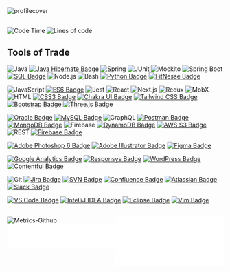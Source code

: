 <img src="https://julialab.s3.eu-north-1.amazonaws.com/ReadmeCover_1.png" alt="profilecover">

##

 <!--START_SECTION:waka-->
![Code Time](http://img.shields.io/badge/Code%20Time-712%20hrs%2018%20mins-6200EE)
![Lines of code](https://img.shields.io/badge/From%20Hello%20World%20I%27ve%20Written-135.0%20thousand%20lines%20of%20code-6200EE)

<!--END_SECTION:waka-->

## Tools of Trade

![Java](https://img.shields.io/badge/-Java-007396?style=flat-square&logo=java&logoColor=white)
[![Java Hibernate Badge](https://img.shields.io/badge/-Java_Hibernate-59666C?style=flat-square&logo=hibernate&logoColor=white)](https://hibernate.org/)
![Spring](https://img.shields.io/badge/-Spring-6DB33F?style=flat-square&logo=spring&logoColor=white)
![JUnit](https://img.shields.io/badge/-JUnit-25A162?style=flat-square&logo=junit5&logoColor=white)
![Mockito](https://img.shields.io/badge/-Mockito-EE7733?style=flat-square&logo=mockito&logoColor=white)
![Spring Boot](https://img.shields.io/badge/-Spring_Boot-6DB33F?style=flat-square&logo=spring-boot&logoColor=white)
[![SQL Badge](https://img.shields.io/badge/-SQL-4479A1?style=flat-square&logo=sql&logoColor=white)](https://en.wikipedia.org/wiki/SQL)
![Node.js](https://img.shields.io/badge/-Node.js-339933?style=flat-square&logo=node.js&logoColor=white)
![Bash](https://img.shields.io/badge/-Bash-4EAA25?style=flat-square&logo=gnu-bash&logoColor=white)
[![Python Badge](https://img.shields.io/badge/-Python-3776AB?style=flat-square&logo=python&logoColor=white)](https://www.python.org/)
[![FitNesse Badge](https://img.shields.io/badge/-FitNesse-00AA00?style=flat-square&logo=fitnesse&logoColor=white)](http://fitnesse.org/)


![JavaScript](https://img.shields.io/badge/-JavaScript-F7DF1E?style=flat-square&logo=javascript&logoColor=black)
[![ES6 Badge](https://img.shields.io/badge/-ES6-F7DF1E?style=flat-square&logo=javascript&logoColor=black)](https://developer.mozilla.org/en-US/docs/Web/JavaScript)
![Jest](https://img.shields.io/badge/-Jest-C21325?style=flat-square&logo=jest&logoColor=white)
![React](https://img.shields.io/badge/-React-61DAFB?style=flat-square&logo=react&logoColor=white)
![Next.js](https://img.shields.io/badge/-Next.js-000000?style=flat-square&logo=next.js&logoColor=white)
![Redux](https://img.shields.io/badge/-Redux-764ABC?style=flat-square&logo=redux&logoColor=white)
![MobX](https://img.shields.io/badge/-MobX-FF9955?style=flat-square&logo=mobx&logoColor=white)
![HTML](https://img.shields.io/badge/-HTML-E34F26?style=flat-square&logo=html5&logoColor=white)
[![CSS3 Badge](https://img.shields.io/badge/-CSS3-1572B6?style=flat-square&logo=css3&logoColor=white)](https://developer.mozilla.org/en-US/docs/Web/CSS)
[![Chakra UI Badge](https://img.shields.io/badge/-Chakra_UI-319795?style=flat-square&logo=chakra-ui&logoColor=white)](https://chakra-ui.com/)
[![Tailwind CSS Badge](https://img.shields.io/badge/-Tailwind_CSS-38B2AC?style=flat-square&logo=tailwind-css&logoColor=white)](https://tailwindcss.com/)
[![Bootstrap Badge](https://img.shields.io/badge/-Bootstrap-7952B3?style=flat-square&logo=bootstrap&logoColor=white)](https://getbootstrap.com/)
[![Three.js Badge](https://img.shields.io/badge/-Three.js-black?style=flat-square&logo=three.js&logoColor=white)](https://threejs.org/)

[![Oracle Badge](https://img.shields.io/badge/-Oracle-F80000?style=flat-square&logo=oracle&logoColor=white)](https://www.oracle.com/)
[![MySQL Badge](https://img.shields.io/badge/-MySQL-4479A1?style=flat-square&logo=mysql&logoColor=white)](https://www.mysql.com/)
![GraphQL](https://img.shields.io/badge/-GraphQL-E10098?style=flat-square&logo=graphql&logoColor=white)
[![Postman Badge](https://img.shields.io/badge/-Postman-FF6C37?style=flat-square&logo=postman&logoColor=white)](https://www.postman.com/)
[![MongoDB Badge](https://img.shields.io/badge/-MongoDB-47A248?style=flat-square&logo=mongodb&logoColor=white)](https://www.mongodb.com/)
![Firebase](https://img.shields.io/badge/Firebase-292529?style=flat-square&logo=firebase)
[![DynamoDB Badge](https://img.shields.io/badge/-DynamoDB-4053D6?style=flat-square&logo=amazon-dynamodb&logoColor=white)](https://aws.amazon.com/dynamodb/)
[![AWS S3 Badge](https://img.shields.io/badge/-AWS_S3-569A31?style=flat-square&logo=amazon-s3&logoColor=white)](https://aws.amazon.com/s3/)
![REST](https://img.shields.io/badge/-REST-FF5733?style=flat-square&logo=rest&logoColor=white)
[![Firebase Badge](https://img.shields.io/badge/-Firebase-FFCA28?style=flat-square&logo=firebase&logoColor=white)](https://firebase.google.com/)

[![Adobe Photoshop 6 Badge](https://img.shields.io/badge/-Adobe_Photoshop_6-31A8FF?style=flat-square&logo=adobe-photoshop&logoColor=white)](https://www.adobe.com/products/photoshop.html)
[![Adobe Illustrator Badge](https://img.shields.io/badge/-Adobe_Illustrator-FF9A00?style=flat-square&logo=adobe-illustrator&logoColor=white)](https://www.adobe.com/products/illustrator.html)
[![Figma Badge](https://img.shields.io/badge/-Figma-F24E1E?style=flat-square&logo=figma&logoColor=white)](https://www.figma.com/)

[![Google Analytics Badge](https://img.shields.io/badge/-Google_Analytics-E37400?style=flat-square&logo=google-analytics&logoColor=white)](https://analytics.google.com/)
[![Responsys Badge](https://img.shields.io/badge/-Responsys-FF6C37?style=flat-square&logo=oracle&logoColor=white)](https://www.oracle.com/marketingcloud/products/cross-channel-orchestration/)
[![WordPress Badge](https://img.shields.io/badge/-WordPress-21759B?style=flat-square&logo=wordpress&logoColor=white)](https://wordpress.org/)
[![Contentful Badge](https://img.shields.io/badge/-Contentful-FF3E00?style=flat-square&logo=contentful&logoColor=white)](https://www.contentful.com/)

![Git](https://img.shields.io/badge/-Git-black?style=flat-square&logo=git)
[![Jira Badge](https://img.shields.io/badge/-Jira-0052CC?style=flat-square&logo=jira-software&logoColor=white)](https://www.atlassian.com/software/jira)
[![SVN Badge](https://img.shields.io/badge/-SVN-809CC9?style=flat-square&logo=subversion&logoColor=white)](https://subversion.apache.org/)
[![Confluence Badge](https://img.shields.io/badge/-Confluence-172B4D?style=flat-square&logo=confluence&logoColor=white)](https://www.atlassian.com/software/confluence)
[![Atlassian Badge](https://img.shields.io/badge/-Atlassian-0052CC?style=flat-square&logo=atlassian&logoColor=white)](https://www.atlassian.com/)
[![Slack Badge](https://img.shields.io/badge/-Slack-4A154B?style=flat-square&logo=slack&logoColor=white)](https://slack.com/)

[![VS Code Badge](https://img.shields.io/badge/-VS_Code-007ACC?style=flat-square&logo=visual-studio-code&logoColor=white)](https://code.visualstudio.com/)
[![IntelliJ IDEA Badge](https://img.shields.io/badge/-IntelliJ_IDEA-000000?style=flat-square&logo=intellij-idea&logoColor=white)](https://www.jetbrains.com/idea/)
[![Eclipse Badge](https://img.shields.io/badge/-Eclipse-2C2255?style=flat-square&logo=eclipse-ide&logoColor=white)](https://www.eclipse.org/)
[![Vim Badge](https://img.shields.io/badge/-Vim-019733?style=flat-square&logo=vim&logoColor=white)](https://www.vim.org/)

## 
<img align="left" width="42%" alt="Metrics-Github"  src="/github-metrics.svg"/>

<img align="right" width="50%" alt="Metrics-Calendar" src="/metrics.plugin.isocalendar.svg">

<img align="left" width="50%" alt="Metrics-Habits" src="/metrics.plugin.habits.facts.svg"/>

